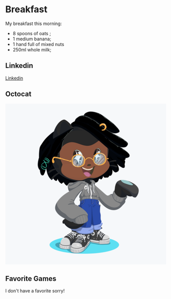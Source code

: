 # Breakfast

My breakfast this morning: 
  * 8 spoons of oats ;
  * 1 medium banana;
  * 1 hand full of mixed nuts
  * 250ml whole milk;

## Linkedin
[Linkedin](https://www.linkedin.com/in/ricardino-pereira-02659a1ba/)

## Octocat
![OctoDino](https://github.com/RicardinoLAP/week10demo/blob/main/octocat.png)

## Favorite Games
I don't have a favorite sorry!
